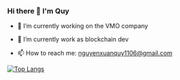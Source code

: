 
### Hi there 👋 I'm Quy

- 🔭 I’m currently working on the VMO company

- 🌱 I’m currently work as blockchain dev

- 📫 How to reach me: nguyenxuanquy1106@gmail.com 

[![Top Langs](https://github-readme-stats.vercel.app/api/top-langs/?username=nguyenxuanquy10)](https://github.com/anuraghazra/github-readme-stats)



